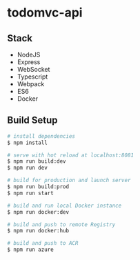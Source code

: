 # todomvc-api

## Stack

- NodeJS
- Express
- WebSocket
- Typescript
- Webpack
- ES6
- Docker

## Build Setup

```bash
# install dependencies
$ npm install

# serve with hot reload at localhost:8081
$ npm run build:dev
$ npm run dev

# build for production and launch server
$ npm run build:prod
$ npm run start

# build and run local Docker instance
$ npm run docker:dev

# build and push to remote Registry
$ npm run docker:hub

# build and push to ACR
$ npm run azure
```
